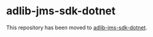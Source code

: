 # adlib-jms-sdk-dotnet

This repository has been moved to [adlib-jms-sdk-dotnet](https://github.com/Adlibsoftware/adlib-jms-sdk-dotnet).
